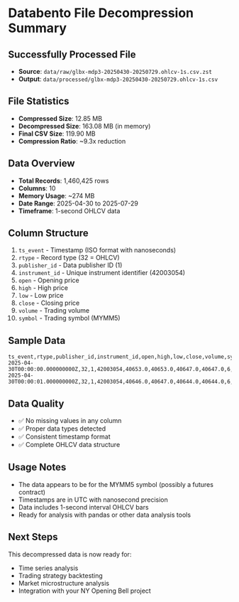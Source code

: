 # Databento File Decompression Summary

## Successfully Processed File
- **Source**: `data/raw/glbx-mdp3-20250430-20250729.ohlcv-1s.csv.zst`
- **Output**: `data/processed/glbx-mdp3-20250430-20250729.ohlcv-1s.csv`

## File Statistics
- **Compressed Size**: 12.85 MB
- **Decompressed Size**: 163.08 MB (in memory)
- **Final CSV Size**: 119.90 MB
- **Compression Ratio**: ~9.3x reduction

## Data Overview
- **Total Records**: 1,460,425 rows
- **Columns**: 10
- **Memory Usage**: ~274 MB
- **Date Range**: 2025-04-30 to 2025-07-29
- **Timeframe**: 1-second OHLCV data

## Column Structure
1. `ts_event` - Timestamp (ISO format with nanoseconds)
2. `rtype` - Record type (32 = OHLCV)
3. `publisher_id` - Data publisher ID (1)
4. `instrument_id` - Unique instrument identifier (42003054)
5. `open` - Opening price
6. `high` - High price
7. `low` - Low price  
8. `close` - Closing price
9. `volume` - Trading volume
10. `symbol` - Trading symbol (MYMM5)

## Sample Data
```csv
ts_event,rtype,publisher_id,instrument_id,open,high,low,close,volume,symbol
2025-04-30T00:00:00.000000000Z,32,1,42003054,40653.0,40653.0,40647.0,40647.0,6,MYMM5
2025-04-30T00:00:01.000000000Z,32,1,42003054,40646.0,40647.0,40644.0,40644.0,6,MYMM5
```

## Data Quality
- ✅ No missing values in any column
- ✅ Proper data types detected
- ✅ Consistent timestamp format
- ✅ Complete OHLCV data structure

## Usage Notes
- The data appears to be for the MYMM5 symbol (possibly a futures contract)
- Timestamps are in UTC with nanosecond precision
- Data includes 1-second interval OHLCV bars
- Ready for analysis with pandas or other data analysis tools

## Next Steps
This decompressed data is now ready for:
- Time series analysis
- Trading strategy backtesting
- Market microstructure analysis
- Integration with your NY Opening Bell project
